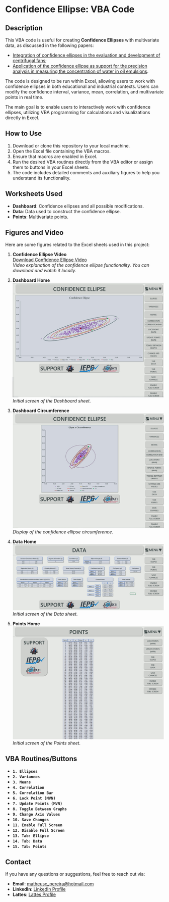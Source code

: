 # Confidence Ellipse: VBA Code

## Description

This VBA code is useful for creating **Confidence Ellipses** with multivariate data, as discussed in the following papers:
- [Integration of confidence ellipses in the evaluation and development of centrifugal fans](Paper2.pdf);
- [Application of the confidence ellipse as support for the precision analysis in measuring the concentration of water in oil emulsions](Paper1.pdf).

The code is designed to be run within Excel, allowing users to work with confidence ellipses in both educational and industrial contexts. Users can modify the confidence interval, variance, mean, correlation, and multivariate points in real time.

The main goal is to enable users to interactively work with confidence ellipses, utilizing VBA programming for calculations and visualizations directly in Excel.

## How to Use

1. Download or clone this repository to your local machine.
2. Open the Excel file containing the VBA macros.
3. Ensure that macros are enabled in Excel.
4. Run the desired VBA routines directly from the VBA editor or assign them to buttons in your Excel sheets.
5. The code includes detailed comments and auxiliary figures to help you understand its functionality.

## Worksheets Used

- **Dashboard**: Confidence ellipses and all possible modifications.
- **Data**: Data used to construct the confidence ellipse.
- **Points**: Multivariate points.

## Figures and Video

Here are some figures related to the Excel sheets used in this project:

1. **Confidence Ellipse Video**  
   [Download Confidence Ellipse Video](Confidence_Ellipse_Video.mp4)  
   *Video explanation of the confidence ellipse functionality. You can download and watch it locally.*

2. **Dashboard Home**  
   ![Dashboard Home](Dashboard_Home.jpg)  
   *Initial screen of the Dashboard sheet.*

3. **Dashboard Circumference**  
   ![Dashboard Circumference](Dashboard_Circumference.jpg)  
   *Display of the confidence ellipse circumference.*

4. **Data Home**  
   ![Data Home](Data_Home.jpg)  
   *Initial screen of the Data sheet.*

5. **Points Home**  
   ![Points Home](Points_Home.jpg)  
   *Initial screen of the Points sheet.*

## VBA Routines/Buttons

- **`1. Ellipses`**
- **`2. Variances`**
- **`3. Means`**
- **`4. Correlation`**
- **`5. Correlation Bar`**
- **`6. Lock Point (MVN)`**
- **`7. Update Points (MVN)`**
- **`8. Toggle Between Graphs`**
- **`9. Change Axis Values`**
- **`10. Save Changes`**
- **`11. Enable Full Screen`**
- **`12. Disable Full Screen`**
- **`13. Tab: Ellipse`**
- **`14. Tab: Data`**
- **`15. Tab: Points`**

## Contact

If you have any questions or suggestions, feel free to reach out via:

- **Email**: [matheusc_pereira@hotmail.com](mailto:matheusc_pereira@hotmail.com)
- **LinkedIn**: [LinkedIn Profile](https://www.linkedin.com/in/matheuscostapereira/)
- **Lattes**: [Lattes Profile](https://lattes.cnpq.br/7025666927284220)
